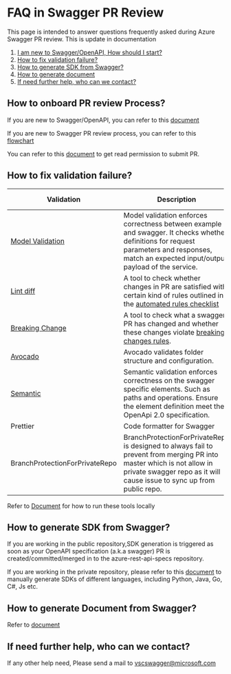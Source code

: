 # FAQ in Swagger PR Review

This page is intended to answer questions frequently asked during Azure Swagger PR review. This is update in documentation

1. [I am new to Swagger/OpenAPI, How should I start?](#Onboard)
2. [How to fix validation failure?](#validation)
3. [How to generate SDK from Swagger?](#SDK)
4. [How to generate document](#doc)
5. [If need further help, who can we contact?](#contact)

## How to onboard PR review Process?<a name="Onboard"></a>
If you are new to Swagger/OpenAPI, you can refer to this [document](https://dev.azure.com/azure-sdk/internal/_wiki/wikis/internal.wiki/80/Getting-started-with-OpenAPI-specifications)

If you are new to Swagger PR review process, you can refer to this [flowchart](https://dev.azure.com/azure-sdk/internal/_wiki/wikis/internal.wiki/212/Swagger-PR-Review)

You can refer to this [document](https://dev.azure.com/azure-sdk/internal/_wiki/wikis/internal.wiki/49/Request-Access-to-Azure-SDK-repos) to get read permission to submit PR.

## How to fix validation failure?<a name="validation"></a>
| Validation | Description | How to fix |
| --- | --- | --- |
| [Model Validation](https://github.com/Azure/azure-rest-api-specs/blob/master/documentation/Semantic-and-Model-Violations-Reference.md) | Model validation enforces correctness between example and swagger. It checks whether definitions for request parameters and responses, match an expected input/output payload of the service. | [Here](https://aka.ms/ci-fix#model-validation) |
| [Lint diff](https://github.com/Azure/azure-openapi-validator) | A tool to check whether changes in PR are satisfied with certain kind of rules outlined in the [automated rules checklist](https://github.com/Azure/azure-rest-api-specs/blob/master/documentation/openapi-authoring-automated-guidelines.md) |  [Here](https://aka.ms/ci-fix#linter-validation) |
| [Breaking Change](https://github.com/Azure/openapi-diff) | A tool to check what a swagger PR has changed and whether these changes violate [breaking changes rules](https://github.com/Azure/openapi-diff/blob/master/docs/README.md).| [Here](https://aka.ms/ci-fix#breaking-change-check)|
| [Avocado](https://github.com/Azure/avocado/blob/master/README.md) | Avocado validates folder structure and configuration.  | [Here](https://aka.ms/ci-fix#avocado) |
| [Semantic](https://github.com/Azure/azure-rest-api-specs/blob/master/documentation/Semantic-and-Model-Violations-Reference.md) | Semantic validation enforces correctness on the swagger specific elements. Such as paths and operations. Ensure the element definition meet the OpenApi 2.0 specification. | [Here](https://aka.ms/ci-fix#semantic-validation) |
| Prettier  | Code formatter for Swagger | [Here](https://aka.ms/ci-fix#prettier-check) |
| BranchProtectionForPrivateRepo | BranchProtectionForPrivateRepo is designed to always fail to prevent from merging PR into master which is not allow in private swagger repo as it will cause issue to sync up from public repo.  | You can ignore this failure |

Refer to [Document](https://aka.ms/ci-fix) for how to run these tools locally

## How to generate SDK from Swagger?<a name="SDK"></a>
If you are working in the public repository,SDK generation is triggered as soon as your OpenAPI specification (a.k.a swagger) PR is created/committed/merged in to the azure-rest-api-specs repository.

If you are working in the private repository, please refer to this [document](https://dev.azure.com/azure-sdk/internal/_wiki/wikis/internal.wiki/81/Management-Plane-SDK-generation) to manually generate SDKs of different languages, including Python, Java, Go, C#, Js etc.


## How to generate Document from Swagger?<a name="doc"></a>
Refer to [document](https://dev.azure.com/azure-sdk/internal/_wiki/wikis/internal.wiki/79/Generation-of-docs-on-docs.microsoft.com)

## If need further help, who can we contact?<a name="contact"></a>
If any other help need, Please send a mail to vscswagger@microsoft.com